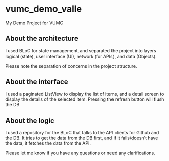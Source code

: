 # vumc_demo_valle

My Demo Project for VUMC

## About the architecture

I used BLoC for state management, and separated the project into layers logical (state), 
user interface (UI), network (for APIs), and data (Objects). 

Please note the separation of concerns in the project structure.

## About the interface

I used a paginated ListView to display the list of items, and a detail 
screen to display the details of the selected item. Pressing the refresh button will flush the DB

## About the logic

I used a repository for the BLoC that talks to the API clients for Github and the DB. It tries
to get the data from the DB first, and if it fails/doesn't have the data, it fetches the 
data from the API.


Please let me know if you have any questions or need any clarifications.
